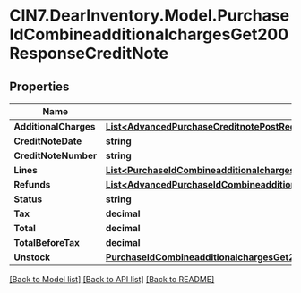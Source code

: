 # CIN7.DearInventory.Model.PurchaseIdCombineadditionalchargesGet200ResponseCreditNote

## Properties

| Name                  | Type                                                                                                                                                                                      | Description | Notes      |
| --------------------- | ----------------------------------------------------------------------------------------------------------------------------------------------------------------------------------------- | ----------- | ---------- |
| **AdditionalCharges** | [**List&lt;AdvancedPurchaseCreditnotePostRequestAdditionalChargesInner&gt;**](AdvancedPurchaseCreditnotePostRequestAdditionalChargesInner.md)                                             |             | [optional] |
| **CreditNoteDate**    | **string**                                                                                                                                                                                |             | [optional] |
| **CreditNoteNumber**  | **string**                                                                                                                                                                                |             | [optional] |
| **Lines**             | [**List&lt;PurchaseIdCombineadditionalchargesGet200ResponseCreditNoteLinesInner&gt;**](PurchaseIdCombineadditionalchargesGet200ResponseCreditNoteLinesInner.md)                           |             | [optional] |
| **Refunds**           | [**List&lt;AdvancedPurchaseIdCombineadditionalchargesGet200ResponseInvoiceInnerPaymentsInner&gt;**](AdvancedPurchaseIdCombineadditionalchargesGet200ResponseInvoiceInnerPaymentsInner.md) |             | [optional] |
| **Status**            | **string**                                                                                                                                                                                |             | [optional] |
| **Tax**               | **decimal**                                                                                                                                                                               |             | [optional] |
| **Total**             | **decimal**                                                                                                                                                                               |             | [optional] |
| **TotalBeforeTax**    | **decimal**                                                                                                                                                                               |             | [optional] |
| **Unstock**           | [**PurchaseIdCombineadditionalchargesGet200ResponseCreditNoteUnstock**](PurchaseIdCombineadditionalchargesGet200ResponseCreditNoteUnstock.md)                                             |             | [optional] |

[[Back to Model list]](../README.md#documentation-for-models) [[Back to API list]](../README.md#documentation-for-api-endpoints) [[Back to README]](../README.md)
